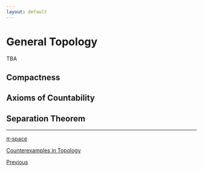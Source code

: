 ```yaml
---
layout: default
---
```


# General Topology

TBA


## Compactness


## Axioms of Countability


## Separation Theorem


---

[$\pi$-space](https://topology.pi-base.org/)

[Counterexamples in Topology](https://books.google.co.kr/books/about/Counterexamples_in_Topology.html?id=Gc3DAgAAQBAJ&printsec=frontcover&redir_esc=y#v=onepage&q&f=false)

<div class="pagination">
  <a href="{{ 'Phys/Phys_content.html' | relative_url }}" class="prev-button">Previous</a>
</div>